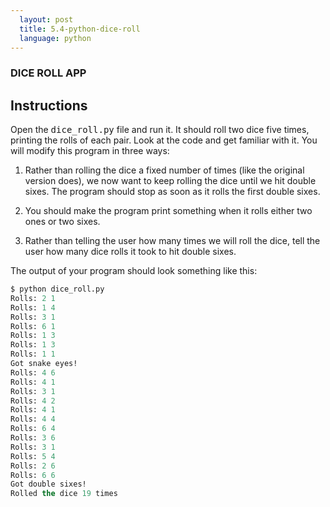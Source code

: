 ```yaml
---
  layout: post
  title: 5.4-python-dice-roll
  language: python
---
```


###  DICE ROLL APP

##  Instructions
Open the <kbd>dice_roll.py</kbd> file and run it. It should roll two dice five times, printing the rolls of each pair. Look at the code and get familiar with it. You will modify this program in three ways:

1. Rather than rolling the dice a fixed number of times (like the original version does), we now want to keep rolling the dice until we hit double sixes. The program should stop as soon as it rolls the first double sixes.

2. You should make the program print something when it rolls either two ones or two sixes.

3. Rather than telling the user how many times we will roll the dice, tell the user how many dice rolls it took to hit double sixes.

The output of your program should look something like this:

```cl
$ python dice_roll.py
Rolls: 2 1
Rolls: 1 4
Rolls: 3 1
Rolls: 6 1
Rolls: 1 3
Rolls: 1 3
Rolls: 1 1
Got snake eyes!
Rolls: 4 6
Rolls: 4 1
Rolls: 3 1
Rolls: 4 2
Rolls: 4 1
Rolls: 4 4
Rolls: 6 4
Rolls: 3 6
Rolls: 3 1
Rolls: 5 4
Rolls: 2 6
Rolls: 6 6
Got double sixes!
Rolled the dice 19 times
```

